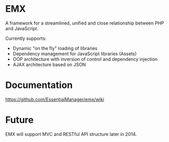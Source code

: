 EMX
===

A framework for a streamlined, unified and close relationship between PHP and JavaScript.

Currently supports:

* Dynamic "on the fly" loading of libraries
* Dependency management for JavaScript libraries (Assets)
* OOP architecture with inversion of control and dependency injection
* AJAX architecture based on JSON

Documentation
===
https://github.com/EssentialManager/emx/wiki

Future
===
EMX will support MVC and RESTful API structure later in 2014.
